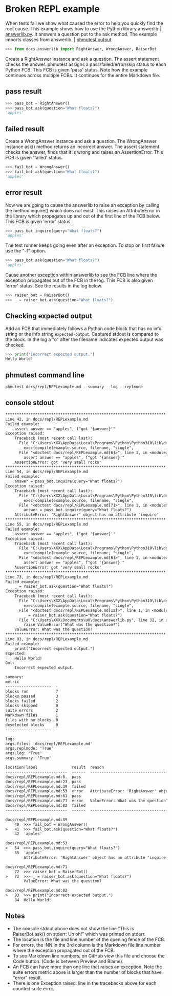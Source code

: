 # Broken REPL example

When tests fail we show what caused the error to help you quickly find the root cause.
This example shows how to use the Python library answerlib
| [answerlib.py](../answerlib_py.md). It answers a question put to the ask method.
The example imports classes from answerlib. | [phmutest output](#console-stdout)

```python
>>> from docs.answerlib import RightAnswer, WrongAnswer, RaiserBot
```

Create a RightAnswer instance
and ask a question.
The assert statement checks the answer.
phmutest assigns a pass/failed/error/skip status to each Python FCB.
This FCB is given 'pass' status.
Note how the example continues across multiple FCBs.
It continues for the
entire Markdown file.

## pass result

```python
>>> pass_bot = RightAnswer()
>>> pass_bot.ask(question="What floats?")
'apples'
```

## failed result

Create a WrongAnswer instance and ask a question.
The WrongAnswer instance ask() method returns an
incorrect answer.
The assert statement checks the answer,
finds that
it is wrong and raises an AssertionError.
This FCB is given 'failed' status.

```python
>>> fail_bot = WrongAnswer()
>>> fail_bot.ask(question="What floats?")
'apples'
```

## error result

Now we are going to cause the answerlib to raise an
exception by calling the method inquire() which does not exist.
This raises an AttributeError in the library which propagates
up and out of the first line of the FCB below.
This FCB is given 'error' status.

```python
>>> pass_bot.inquire(query="What floats?")
'apples'
```

The test runner keeps going even after an exception. To stop
on first failure use the "-f" option.

```python
>>> pass_bot.ask(question="What floats?")
'apples'
```

Cause another exception within answerlib to see the FCB line
where the exception propagates out of the FCB in the log.
This FCB is also given 'error' status. See the results in the
log below.

```python
>>> raiser_bot = RaiserBot()
>>> _ = raiser_bot.ask(question="What floats?")
```

## Checking expected output

Add an FCB that immediately follows a Python code block that has no info string
or the info string `expected-output`. Captured stdout is compared to the block.
In the log a "o" after the filename indicates expected output was checked.

```python
>>> print("Incorrect expected output.")
Hello World!
```

## phmutest command line

```shell
phmutest docs/repl/REPLexample.md --summary --log --replmode
```

## console stdout

```txt
**********************************************************************
Line 42, in docs/repl/REPLexample.md
Failed example:
    assert answer == "apples", f"got '{answer}'"
Exception raised:
    Traceback (most recent call last):
      File "C:\Users\XXX\AppData\Local\Programs\Python\Python310\lib\doctest.py", line 1350, in __run
        exec(compile(example.source, filename, "single",
      File "<doctest docs/repl/REPLexample.md[6]>", line 1, in <module>
        assert answer == "apples", f"got '{answer}'"
    AssertionError: got 'very small rocks'
**********************************************************************
Line 54, in docs/repl/REPLexample.md
Failed example:
    answer = pass_bot.inquire(query="What floats?")
Exception raised:
    Traceback (most recent call last):
      File "C:\Users\XXX\AppData\Local\Programs\Python\Python310\lib\doctest.py", line 1350, in __run
        exec(compile(example.source, filename, "single",
      File "<doctest docs/repl/REPLexample.md[7]>", line 1, in <module>
        answer = pass_bot.inquire(query="What floats?")
    AttributeError: 'RightAnswer' object has no attribute 'inquire'
**********************************************************************
Line 55, in docs/repl/REPLexample.md
Failed example:
    assert answer == "apples", f"got '{answer}'"
Exception raised:
    Traceback (most recent call last):
      File "C:\Users\XXX\AppData\Local\Programs\Python\Python310\lib\doctest.py", line 1350, in __run
        exec(compile(example.source, filename, "single",
      File "<doctest docs/repl/REPLexample.md[8]>", line 1, in <module>
        assert answer == "apples", f"got '{answer}'"
    AssertionError: got 'very small rocks'
**********************************************************************
Line 73, in docs/repl/REPLexample.md
Failed example:
    _ = raiser_bot.ask(question="What floats?")
Exception raised:
    Traceback (most recent call last):
      File "C:\Users\XXX\AppData\Local\Programs\Python\Python310\lib\doctest.py", line 1350, in __run
        exec(compile(example.source, filename, "single",
      File "<doctest docs/repl/REPLexample.md[12]>", line 1, in <module>
        _ = raiser_bot.ask(question="What floats?")
      File "C:\Users\XXX\Documents\u0\docs\answerlib.py", line 32, in ask
        raise ValueError("What was the question?")
    ValueError: What was the question?
**********************************************************************
Line 83, in docs/repl/REPLexample.md
Failed example:
    print("Incorrect expected output.")
Expected:
    Hello World!
Got:
    Incorrect expected output.

summary:
metric
--------------------  -
blocks run            7
blocks passed         3
blocks failed         2
blocks skipped        0
suite errors          2
Markdown files        1
files with no blocks  0
deselected blocks     0
--------------------  -

log:
args.files: 'docs/repl/REPLexample.md'
args.replmode: 'True'
args.log: 'True'
args.summary: 'True'

location|label               result  reason
---------------------------  ------  ---------------------------------------------------------------
docs/repl/REPLexample.md:8.  pass
docs/repl/REPLexample.md:23  pass
docs/repl/REPLexample.md:39  failed
docs/repl/REPLexample.md:53  error   AttributeError: 'RightAnswer' object has no attribute 'inquire'
docs/repl/REPLexample.md:61  pass
docs/repl/REPLexample.md:71  error   ValueError: What was the question?
docs/repl/REPLexample.md:82  failed
---------------------------  ------  ---------------------------------------------------------------

docs/repl/REPLexample.md:39
    40  >>> fail_bot = WrongAnswer()
>   41  >>> fail_bot.ask(question="What floats?")
    42  'apples'

docs/repl/REPLexample.md:53
>   54  >>> pass_bot.inquire(query="What floats?")
    55  'apples'
        AttributeError: 'RightAnswer' object has no attribute 'inquire'

docs/repl/REPLexample.md:71
    72  >>> raiser_bot = RaiserBot()
>   73  >>> _ = raiser_bot.ask(question="What floats?")
        ValueError: What was the question?

docs/repl/REPLexample.md:82
>   83  >>> print("Incorrect expected output.")
    84  Hello World!
```

## Notes

- The console stdout above does not show the line
  "This is RaiserBot.ask() on stderr: Uh oh!" which was printed
  on stderr.
- The location is the file and line number of the opening fence of the FCB.
- For errors, the :NN in the 3rd column is the Markdown file line number
  where the exception propagated out of the FCB.
- To see Markdown line numbers, on GitHub view this file and choose
  the Code button. (Code is between Preview and Blame).
- An FCB can have more than one line that raises an exception. Note the
  suite errors metric above is larger than the number of blocks that
  have "error" result.
- There is one Exception raised: line in the tracebacks above for
  each counted suite error.
